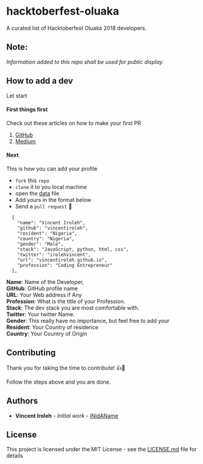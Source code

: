 # hacktoberfest-oluaka
A curated list of Hacktoberfest Oluaka 2018 developers.

## Note:
*Information added to this repo shall be used for public display.*

## How to add a dev
Let start

#### First things first
Check out these articles on how to make your first PR
1. [GitHub](https://help.github.com/articles/creating-a-pull-request/)
2. [Medium](https://codeburst.io/a-step-by-step-guide-to-making-your-first-github-contribution-5302260a2940)


#### Next
This is how you can add your profile

* `fork` this `repo`
* `clone` it to you local machine
* open the [data](/data/dev.json) file
* Add yours in the format below
* Send a `pull request` 🎉

```
  {
    "name": "Vincent Iroleh",
    "github": "vincentiroleh",
    "resident": "Nigeria",
    "country": "Nigeria",
    "gender": "Male",
    "stack": "JavaScript, python, html, css",
    "twitter": "irolehvincent",
    "url": "vincentiroleh.github.io",
    "profession": "Coding Entrepreneur"
  },
```

**Name**: Name of the Developer,<br/>
**GitHub**: GitHub profile name<br/>
**URL**: Your Web address if Any<br/>
**Profession**: What is the title of your Profession.<br/>
**Stack**: The dev stack you are most comfortable with.<br/>
**Twitter**: Your twitter Name.<br/>
**Gender**: This really have no importance, but feel free to add your<br/>
**Resident**: Your Country of residence<br/>
**Country**: Your Country of Origin


## Contributing

Thank you for taking the time to contribute! 👍🎉

Follow the steps above and you are done.


## Authors

* **Vincent Iroleh** - *Initial work* - [iNidAName](https://github.com/vincentiroleh)


## License

This project is licensed under the MIT License - see the [LICENSE.md](LICENSE.md) file for details

